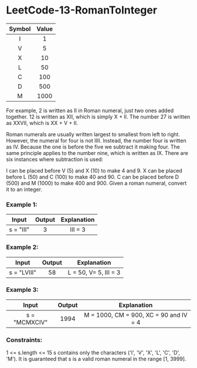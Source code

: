 # LeetCode-13-RomanToInteger

| **Symbol** | **Value** |
| :---: | :---:|
| I | 1 |
| V | 5 |
| X | 10 |
| L | 50 |
| C | 100 |
| D | 500 |
| M | 1000 |


For example, 2 is written as II in Roman numeral, just two ones added together. 12 is written as XII, which is simply X + II. The number 27 is written as XXVII, which is XX + V + II.

Roman numerals are usually written largest to smallest from left to right. However, the numeral for four is not IIII. Instead, the number four is written as IV. Because the one is before the five we subtract it making four. The same principle applies to the number nine, which is written as IX. There are six instances where subtraction is used:

I can be placed before V (5) and X (10) to make 4 and 9. 
X can be placed before L (50) and C (100) to make 40 and 90. 
C can be placed before D (500) and M (1000) to make 400 and 900.
Given a roman numeral, convert it to an integer.

 

### Example 1:
| **Input** | **Output** | **Explanation** |
| :---: | :---: | :---: |
| s = "III" | 3 | III = 3 |

### Example 2:
| **Input** | **Output** | **Explanation** |
| :---: | :---: | :---: |
| s = "LVIII" | 58 | L = 50, V= 5, III = 3 |

### Example 3:
| **Input** | **Output** | **Explanation** |
| :---: | :---: | :---: |
| s = "MCMXCIV" | 1994 | M = 1000, CM = 900, XC = 90 and IV = 4 |

### Constraints:

1 <= s.length <= 15
s contains only the characters ('I', 'V', 'X', 'L', 'C', 'D', 'M').
It is guaranteed that s is a valid roman numeral in the range [1, 3999].
